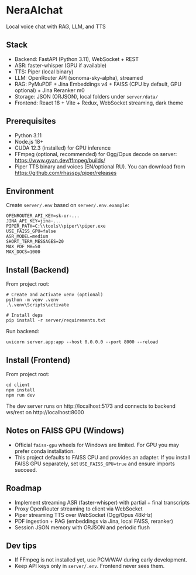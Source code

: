 # NeraAIchat

Local voice chat with RAG, LLM, and TTS

## Stack
- Backend: FastAPI (Python 3.11), WebSocket + REST
- ASR: faster-whisper (GPU if available)
- TTS: Piper (local binary)
- LLM: OpenRouter API (sonoma-sky-alpha), streamed
- RAG: PyMuPDF + Jina Embeddings v4 + FAISS (CPU by default, GPU optional) + Jina Reranker m0
- Storage: JSON (ORJSON), local folders under `server/data/`
- Frontend: React 18 + Vite + Redux, WebSocket streaming, dark theme

## Prerequisites 
- Python 3.11
- Node.js 18+
- CUDA 12.3 (installed) for GPU inference
- FFmpeg (optional, recommended) for Ogg/Opus decode on server: https://www.gyan.dev/ffmpeg/builds/
- Piper TTS binary and voices (EN/optional RU). You can download from https://github.com/rhasspy/piper/releases

## Environment
Create `server/.env` based on `server/.env.example`:
```
OPENROUTER_API_KEY=sk-or-...
JINA_API_KEY=jina-...
PIPER_PATH=C:\\tools\\piper\\piper.exe
USE_FAISS_GPU=false
ASR_MODEL=medium
SHORT_TERM_MESSAGES=20
MAX_PDF_MB=50
MAX_DOCS=1000
```

## Install (Backend)
From project root:
```
# Create and activate venv (optional)
python -m venv .venv
.\.venv\Scripts\activate

# Install deps
pip install -r server/requirements.txt
```

Run backend:
```
uvicorn server.app:app --host 0.0.0.0 --port 8000 --reload
```

## Install (Frontend)
From project root:
```
cd client
npm install
npm run dev
```
The dev server runs on http://localhost:5173 and connects to backend ws/rest on http://localhost:8000

## Notes on FAISS GPU (Windows)
- Official `faiss-gpu` wheels for Windows are limited. For GPU you may prefer conda installation.
- This project defaults to FAISS CPU and provides an adapter. If you install FAISS GPU separately, set `USE_FAISS_GPU=true` and ensure imports succeed.

## Roadmap
- Implement streaming ASR (faster-whisper) with partial + final transcripts
- Proxy OpenRouter streaming to client via WebSocket
- Piper streaming TTS over WebSocket (Ogg/Opus 48kHz)
- PDF ingestion + RAG (embeddings via Jina, local FAISS, reranker)
- Session JSON memory with ORJSON and periodic flush

## Dev tips
- If FFmpeg is not installed yet, use PCM/WAV during early development.
- Keep API keys only in `server/.env`. Frontend never sees them.
